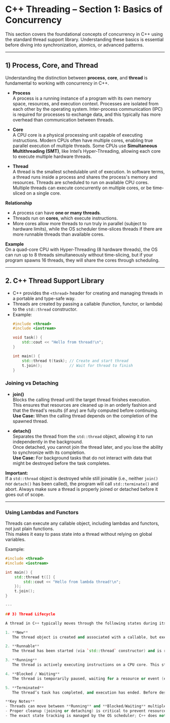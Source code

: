 # C++ Threading – Section 1: Basics of Concurrency

This section covers the foundational concepts of concurrency in C++ using the standard thread support library. Understanding these basics is essential before diving into synchronization, atomics, or advanced patterns.

---

## 1) Process, Core, and Thread

Understanding the distinction between **process**, **core**, and **thread** is fundamental to working with concurrency in C++.

- **Process**  
  A process is a running instance of a program with its own memory space, resources, and execution context. Processes are isolated from each other by the operating system. Inter-process communication (IPC) is required for processes to exchange data, and this typically has more overhead than communication between threads.

- **Core**  
  A CPU core is a physical processing unit capable of executing instructions. Modern CPUs often have multiple cores, enabling true parallel execution of multiple threads. Some CPUs use **Simultaneous Multithreading (SMT)**, like Intel’s Hyper-Threading, allowing each core to execute multiple hardware threads.

- **Thread**  
  A thread is the smallest schedulable unit of execution. In software terms, a thread runs inside a process and shares the process's memory and resources. Threads are scheduled to run on available CPU cores. Multiple threads can execute concurrently on multiple cores, or be time-sliced on a single core.

**Relationship**  
- A process can have **one or many threads**.  
- Threads run on **cores**, which execute instructions.  
- More cores allow more threads to run truly in parallel (subject to hardware limits), while the OS scheduler time-slices threads if there are more runnable threads than available cores.

**Example**  
On a quad-core CPU with Hyper-Threading (8 hardware threads), the OS can run up to 8 threads simultaneously without time-slicing, but if your program spawns 16 threads, they will share the cores through scheduling.


---

## 2. C++ Thread Support Library
- C++ provides the `<thread>` header for creating and managing threads in a portable and type-safe way.
- Threads are created by passing a callable (function, functor, or lambda) to the `std::thread` constructor.  
- Example:
  ```cpp
  #include <thread>
  #include <iostream>

  void task() {
      std::cout << "Hello from thread!\n";
  }

  int main() {
      std::thread t(task); // Create and start thread
      t.join();            // Wait for thread to finish
  }

### Joining vs Detaching

- **join()**  
  Blocks the calling thread until the target thread finishes execution.  
  This ensures that resources are cleaned up in an orderly fashion and that the thread's results (if any) are fully computed before continuing.  
  **Use Case:** When the calling thread depends on the completion of the spawned thread.

- **detach()**  
  Separates the thread from the `std::thread` object, allowing it to run independently in the background.  
  Once detached, you cannot join the thread later, and you lose the ability to synchronize with its completion.  
  **Use Case:** For background tasks that do not interact with data that might be destroyed before the task completes.

**Important:**  
If a `std::thread` object is destroyed while still joinable (i.e., neither `join()` nor `detach()` has been called), the program will call `std::terminate()` and abort. Always make sure a thread is properly joined or detached before it goes out of scope.

---

### Using Lambdas and Functors

Threads can execute any callable object, including lambdas and functors, not just plain functions.  
This makes it easy to pass state into a thread without relying on global variables.

Example:
```cpp
#include <thread>
#include <iostream>

int main() {
    std::thread t([] {
        std::cout << "Hello from lambda thread!\n";
    });
    t.join();
}

---

## 3) Thread Lifecycle

A thread in C++ typically moves through the following states during its existence. Understanding these stages helps with debugging, resource management, and performance tuning.

1. **New**  
   The thread object is created and associated with a callable, but execution has not started yet. This state exists only briefly after construction.

2. **Runnable**  
   The thread has been started (via `std::thread` constructor) and is ready to run but is waiting for CPU scheduling. Multiple runnable threads may exist, and the OS decides which gets CPU time.

3. **Running**  
   The thread is actively executing instructions on a CPU core. This state can change rapidly as the scheduler may preempt it to run another thread.

4. **Blocked / Waiting**  
   The thread is temporarily paused, waiting for a resource or event (e.g., I/O completion, acquiring a mutex, receiving a condition variable signal). While blocked, it does not consume CPU time.

5. **Terminated**  
   The thread’s task has completed, and execution has ended. Before destruction of the `std::thread` object, it must be either joined (`join()`) or detached (`detach()`); otherwise, destruction will call `std::terminate()`.

**Key Notes**  
- Threads can move between **Running** and **Blocked/Waiting** multiple times during their lifetime.  
- Proper cleanup (joining or detaching) is critical to prevent resource leaks or abrupt program termination.  
- The exact state tracking is managed by the OS scheduler; C++ does not expose direct state query APIs.

